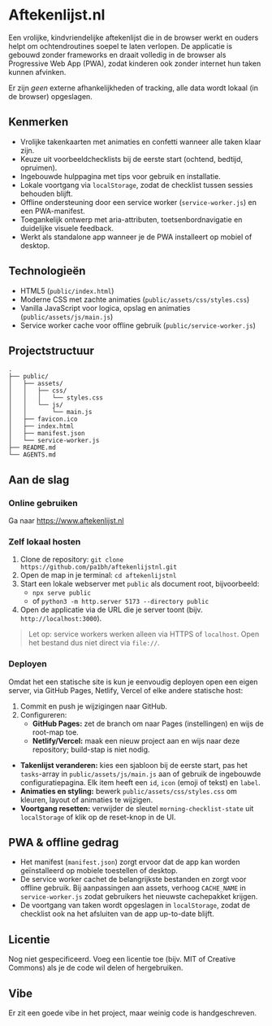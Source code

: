 # Aftekenlijst.nl

Een vrolijke, kindvriendelijke aftekenlijst die in de browser werkt en ouders helpt om ochtendroutines soepel te laten verlopen. 
De applicatie is gebouwd zonder frameworks en draait volledig in de browser als Progressive Web App (PWA), 
zodat kinderen ook zonder internet hun taken kunnen afvinken.

Er zijn *geen* externe afhankelijkheden of tracking, alle data wordt lokaal (in de browser) opgeslagen.

## Kenmerken
- Vrolijke takenkaarten met animaties en confetti wanneer alle taken klaar zijn.
- Keuze uit voorbeeldchecklists bij de eerste start (ochtend, bedtijd, opruimen).
- Ingebouwde hulppagina met tips voor gebruik en installatie.
- Lokale voortgang via `localStorage`, zodat de checklist tussen sessies behouden blijft.
- Offline ondersteuning door een service worker (`service-worker.js`) en een PWA-manifest.
- Toegankelijk ontwerp met aria-attributen, toetsenbordnavigatie en duidelijke visuele feedback.
- Werkt als standalone app wanneer je de PWA installeert op mobiel of desktop.

## Technologieën
- HTML5 (`public/index.html`)
- Moderne CSS met zachte animaties (`public/assets/css/styles.css`)
- Vanilla JavaScript voor logica, opslag en animaties (`public/assets/js/main.js`)
- Service worker cache voor offline gebruik (`public/service-worker.js`)

## Projectstructuur

```text
.
├── public/
│   ├── assets/
│   │   ├── css/
│   │   │   └── styles.css
│   │   └── js/
│   │       └── main.js
│   ├── favicon.ico
│   ├── index.html
│   ├── manifest.json
│   └── service-worker.js
├── README.md
└── AGENTS.md
```

## Aan de slag
### Online gebruiken
Ga naar https://www.aftekenlijst.nl

### Zelf lokaal hosten
1. Clone de repository: `git clone https://github.com/pa1bh/aftekenlijstnl.git`
2. Open de map in je terminal: `cd aftekenlijstnl`
3. Start een lokale webserver met `public` als document root, bijvoorbeeld:
   - `npx serve public`
   - of `python3 -m http.server 5173 --directory public`
4. Open de applicatie via de URL die je server toont (bijv. `http://localhost:3000`).

> Let op: service workers werken alleen via HTTPS of `localhost`. Open het bestand dus niet direct via `file://`.

### Deployen
Omdat het een statische site is kun je eenvoudig deployen open een eigen server, via GitHub Pages, Netlify, Vercel of elke andere statische host:
1. Commit en push je wijzigingen naar GitHub.
2. Configureren:
   - **GitHub Pages:** zet de branch om naar Pages (instellingen) en wijs de root-map toe.
   - **Netlify/Vercel:** maak een nieuw project aan en wijs naar deze repository; build-stap is niet nodig.


- **Takenlijst veranderen:** kies een sjabloon bij de eerste start, pas het `tasks`-array in `public/assets/js/main.js` aan of gebruik de ingebouwde configuratiepagina. Elk item heeft een `id`, `icon` (emoji of tekst) en `label`.
- **Animaties en styling:** bewerk `public/assets/css/styles.css` om kleuren, layout of animaties te wijzigen.
- **Voortgang resetten:** verwijder de sleutel `morning-checklist-state` uit `localStorage` of klik op de reset-knop in de UI.

## PWA & offline gedrag
- Het manifest (`manifest.json`) zorgt ervoor dat de app kan worden geïnstalleerd op mobiele toestellen of desktop.
- De service worker cachet de belangrijkste bestanden en zorgt voor offline gebruik. Bij aanpassingen aan assets, verhoog `CACHE_NAME` in `service-worker.js` zodat gebruikers het nieuwste cachepakket krijgen.
- De voortgang van taken wordt opgeslagen in `localStorage`, zodat de checklist ook na het afsluiten van de app up-to-date blijft.


## Licentie
Nog niet gespecificeerd. Voeg een licentie toe (bijv. MIT of Creative Commons) als je de code wil delen of hergebruiken.

## Vibe
Er zit een goede vibe in het project, maar weinig code is handgeschreven.
